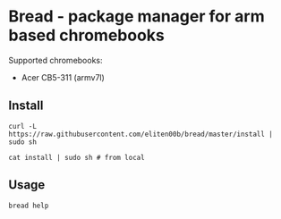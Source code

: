 # Bread - package manager for arm based chromebooks

Supported chromebooks:

- Acer CB5-311 (armv7l)


## Install

`curl -L https://raw.githubusercontent.com/eliten00b/bread/master/install | sudo sh`

`cat install | sudo sh # from local`


## Usage

`bread help`
